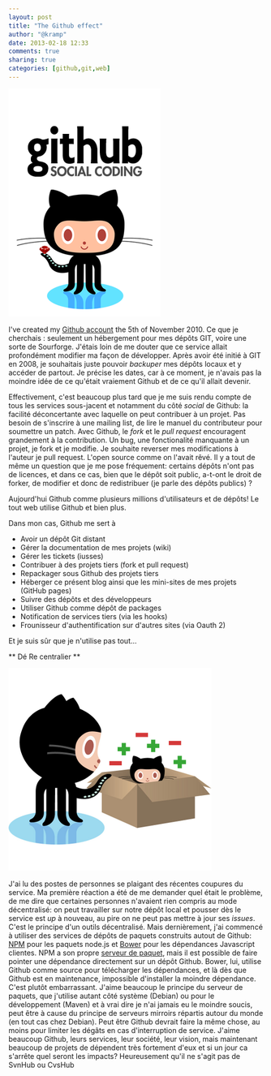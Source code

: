 ```yaml
---
layout: post
title: "The Github effect"
author: "@kramp"
date: 2013-02-18 12:33
comments: true
sharing: true
categories: [github,git,web]
---
```


![Github logo](../img/posts/images/github.png "Github")

I've created my [Github account](https://github.com/krampstudio) the 5th of November 2010. Ce que je cherchais : seulement un hébergement pour mes dépôts GIT, voire une sorte de Sourforge. J'étais loin de me douter que ce service allait profondément modifier ma façon de développer. Après avoir été initié à GIT en 2008, je souhaitais juste pouvoir _backuper_ mes dépôts locaux et y accéder de partout. Je précise les dates, car à ce moment, je n'avais pas la moindre idée de ce qu'était vraiement Github et de ce qu'il allait devenir.

<!-- more -->

Effectivement, c'est beaucoup plus tard que je me suis rendu compte de tous les services sous-jacent et notamment du côté _social_ de Github: la facilité déconcertante avec laquelle on peut contribuer à un projet. Pas besoin de s'inscrire à une mailing list, de lire le manuel du contributeur pour soumettre un patch. Avec Github, le _fork_ et le _pull request_  encouragent grandement à la contribution. Un bug, une fonctionalité manquante à un projet, je fork et je modifie. Je souhaite reverser mes modifications à l'auteur je pull request. L'open source comme on l'avait rêvé. Il y a tout de même un question que je me pose fréquement: certains dépôts n'ont pas de licences, et dans ce cas, bien que le dépôt soit public, a-t-ont le droit de forker, de modifier et donc de redistribuer (je parle des dépôts publics) ?

Aujourd'hui Github comme plusieurs millions d'utilisateurs et de dépôts! Le tout web utilise Github et bien plus.

Dans mon cas, Github me sert à

 * Avoir un dépôt Git distant
 * Gérer la documentation de mes projets (wiki)
 * Gérer les tickets (iusses)
 * Contribuer à des projets tiers (fork et pull request)
 * Repackager sous Github des projets tiers
 * Héberger ce présent blog ainsi que les mini-sites de mes projets (GitHub pages)
 * Suivre des dépôts et des développeurs
 * Utiliser Github comme dépôt de packages
 * Notification de services tiers (via les hooks)
 * Frounisseur d'authentification sur d'autres sites (via Oauth 2)

Et je suis sûr que je n'utilise pas tout...

** Dé Re centralier **

![Octocat](../img/posts/images/setuptocat.png "Octocat")

J'ai lu des postes de personnes se plaigant des récentes coupures du service. Ma première réaction a été de me demander quel était le problème, de me dire que certaines personnes n'avaient rien compris au mode décentralisé: on peut travailler sur notre dépôt local et pousser dès le service est _up_ à nouveau, au pire on ne peut pas mettre à jour ses _issues_. C'est le principe d'un outils décentralisé. Mais dernièrement, j'ai commencé à utiliser des services de dépôts de paquets construits autout de Github: [NPM](http://npmjs.org) pour les paquets node.js et [Bower](http://twitter.github.com/bower) pour les dépendances Javascript clientes. NPM a son propre [serveur de paquet](http://registry.npmjs.org), mais il est possible de faire pointer une dépendance directement sur un dépôt Github. Bower, lui, utilise Github comme source pour télécharger les dépendances, et là dès que Github est en maintenance, impossible d'installer la moindre dépendance. C'est plutôt embarrassant. J'aime beaucoup le principe du serveur de paquets, que j'utilise autant côté système (Debian) ou pour le développement (Maven) et à vrai dire je n'ai jamais eu le moindre soucis, peut être à cause du principe de serveurs mirroirs répartis autour du monde (en tout cas chez Debian). Peut être Github devrait faire la même chose, au moins pour limiter les dégâts en cas d'interruption de service. J'aime beaucoup Github, leurs services, leur société, leur vision, mais maintenant beaucoup de projets de dépendent très fortement d'eux et si un jour ca s'arrête quel seront les impacts? Heureusement qu'il ne s'agit pas de SvnHub ou CvsHub
